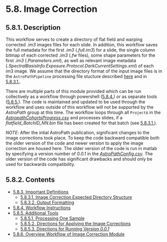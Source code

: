 
# 5.8. Image Correction
## 5.8.1. Description
This workflow serves to create a directory of flat field and warping corrected *.im3* images files for each slide. In addition, this workflow saves the full metadata for the first *.im3* (*.full.im3*) for a slide, the single column bitmap of each corrected *.im3* (*.fw* files), some shape parameters for the first *.im3* (*.Parameters.xml*), as well as relevant image metadata (*.SpectralBasisInfo.Exposure.Protocol.DarkCurrentSettings.xml*) of each im3 image. We assume that the directory format of the input image files is in the ```AstroPathPipeline``` processing file stucture described [here](../../scans/docs/DirectoryOrganization.md#46-directory-organization) and in [5.8.3.1.](docs/ImportantDefinitions.md#5831-flatw-expected-directory-structure). 

There are multiple parts of this module provided which can be run collectively as a workflow through powershell ([5.8.4.](docs/WorkflowInstructions.md#584-workflow-instructions)) or as separate tools ([5.8.5.](docs/AdditionalTools.md#585-additional-tools)). The code is maintained and updated to be used through the workflow and uses outside of this workflow will not be supported by the *AstroPath* group at this time. The workflow loops through all ```Project```s in the [*AstropathCohortsProgress.csv*](../../scans/docs/AstroPathProcessingDirectoryandInitializingProjects.md#451-astropath_processing-directory) and processes slides, if a *flatfield_BatchID_NN.bin* file has been created for that batch (see [5.8.3.1.](docs/ImportantDefinitions.md#5831-flatw-expected-directory-structure)).

*NOTE*: After the intial AstroPath publication, significant changes to the image corrections took place. To keep the code backward compatible both the older version of the code and newer version to apply the image correction are housed here. The older version of the code is run in matlab by specifying a version number of *0.0.1* in the [*AstroPathConfig.csv*](../../scans/docs/AstroPathProcessingDirectoryandInitializingProjects.md#451-astropath_processing-directory). The older version of the code has significant drawbacks and should only be used for backwards compatibility. 

## 5.8.2. Contents
- [5.8.3. Important Definitions](docs/ImportantDefinitions.md#583-important-definitions)
  - [5.8.3.1. Image Correction Expected Directory Structure](docs/ImportantDefinitions.md#5831-image-correction-expected-directory-structure)
  - [5.8.3.2. Output Formatting](docs/ImportantDefinitions.md#5832-output-formatting)
- [5.8.4. Workflow Instructions](docs/WorkflowInstructions.md#584-workflow-instructions)
- [5.8.5. Additional Tools](docs/AdditionalTools.md#585-additional-tools)
  - [5.8.5.1. Processing One Sample](docs/AdditionalTools.md#5851-processing-one-sample)
  - [5.8.5.2. Directions for Applying the Image Corrections](docs/AdditionalTools.md#5852-directions-for-applying-the-image-corrections)
  - [5.8.5.3. Directions for Running Version *0.0.1*](docs/AdditionalTools.md#5853-directions-for-applying-the-image-corrections-version-001)
- [5.8.6. Overview Workflow of Image Correction Module](docs/OverviewWorkflowofIm3Tools.md#586-overview-workflow-of-im3tools)

